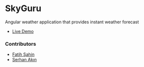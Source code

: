 # SkyGuru
Angular weather application that provides instant weather forecast

- [Live Demo](https://fatihsahindev.github.io/SkyGuru)


### Contributors
- [Fatih Şahin](https://github.com/fatihsahindev)
- [Serhan Akın](https://github.com/serhanakin)
